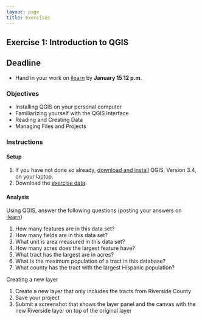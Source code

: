 ```yaml
---
layout: page
title: Exercises
---
```



## Exercise 1: Introduction to QGIS<a name='exer1'></a>

## Deadline

- Hand in your work on [ilearn](https://ilearn.ucr.edu) by **January 15 12 p.m.**




### Objectives

- Installing QGIS on your personal computer
- Familiarizing yourself with the QGIS Interface
- Reading and Creating Data
- Managing Files and Projects

### Instructions


#### Setup

1. If you have not done so already, [download and install](https://qgis.org/en/site/forusers/download.html) QGIS, Version 3.4, on your laptop.
2. Download the [exercise data](http://gisdata.scag.ca.gov/Lists/GISData/Attachments/25/tract_boundary_scag_2010.zip).


#### Analysis 
Using QGIS, answer the following questions (posting your answers on [ilearn](https://ilearn.ucr.edu))

1. How many features are in this data set?
2. How many fields are in this data set?
4. What unit is area measured in this data set?
3. How many acres does the largest feature have?
2. What tract has the largest are in acres?
1. What is the maximum population of a tract in this database?
1. What county has the tract with the largest Hispanic population?


Creating a new layer

1. Create a new layer that only includes the tracts from Riverside County
2. Save your project
3. Submit a screenshot that shows the layer panel and the canvas with the new Riverside layer on top of the original layer


